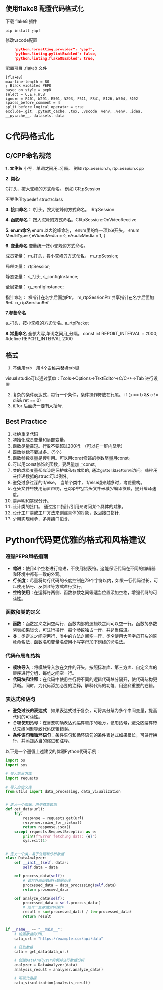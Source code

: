 ## 使用flake8 配置代码格式化

下载 flake8 插件

```
pip install yapf
```

修改vscode配置

```json
    "python.formatting.provider": "yapf",
    "python.linting.pylintEnabled": false,
    "python.linting.flake8Enabled": true,
```

配置项目 .flake8 文件

```flake8
[flake8]
max-line-length = 80
; Black violates PEP8
based_on_style = pep8
select = C,E,F,W,B
ignore = F401, W291, E501, W293, F541, F841, E126, W504, E402
spaces_before_comment = 4
split_before_logical_operator = true
exclude=.git, .pytest_cache, .tox, .vscode, venv, .venv, .idea, __pycache__, datasets, data
```

# C代码格式化

## C/CPP命名规范

**1. 文件名**
  小写，单词之间用_分隔。 例如 rtp_session.h, rtp_session.cpp

**2. 类名:**

  C打头，按大驼峰的方式命名。 例如 CRtpSession

  不要使用typedef struct/class

**3. 接口命名：**
  I打头，按大驼峰的方式命名。 IRtpSession

**4. 函数命名：**
  按大驼峰的方式命名。CRtpSession::OnVideoReceive

**5. enum命名**
  enum 以大驼峰命名， enum里的每一项以e开头。
  enum MediaType
  {
   eVideoMedia = 0,
   eAudioMedia = 1,
  }

**6. 变量命名**
  变量统一按小驼峰的方式命名。

  成员变量：
  m_打头，按小驼峰的方式命名。 m_rtpSession;

  局部变量：
  rtpSession;

  静态变量：
  s_打头, s_configInstance;

  全局变量：
  g_configInstance;

  指针命名：
  裸指针在名字后面加Ptr。 m_rtpSessionPtr
  共享指针在名字后面加Ref. m_rtpSessionRef

**7.参数命名**

  a_打头，按小驼峰的方式命名。a_rtpPacket

**8.常量命名**
 全部大写,单词之间用_分隔。
 const int REPORT_INTERVAL = 2000;
 #define REPORT_INTERVAL 2000

## 格式

1. 不使用tab，用4个空格来替换tab键

  visual studio可以通过菜单：Tools->Options->TextEditor->C/C++->Tab 进行设置

2. 复杂的条件表达式，每行一个条件，条件操作符放在行尾。
   if (a == b &&
   c != d &&
   ret == 0)
3. if/for 后面统一要有大括号.

## Best Practice

1. 杜绝重复代码
2. 初始化成员变量和局部变量。
3. 函数尽量简短。行数不要超过200行. （可以在一屏内显示）
4. 函数参数不要过多。（5个）
5. 函数参数尽量是传引用。可以用const修饰的参数尽量用const。
6. 可以用const修饰的函数，要尽量加上const。
7. 类的成员变量都应该是保护或私有成员的, 通过getter和setter来访问。纯粹用来传递数据的struct可以例外。
8. 避免过多过深的if/else。 当某个类中，if/else越来越多时，考虑重构。
9. 在头文件中使用前置声明，在cpp中包含头文件来减少编译依赖，提升编译速度。
10. 类声明和实现分开。
11. 设计类的接口。 通过接口指针/引用来访问某个具体的对象。
12. 设计工厂类或工厂方法来创建具体的对象，返回接口指针.
13. 少用实现继承，多用接口包含。

# Python代码更优雅的格式和风格建议

### 遵循PEP8风格指南

- **缩进**：使用4个空格进行缩进，不使用制表符。这能保证代码在不同的编辑器和环境中都有一致的外观。
- **行长度**：尽量将每行代码的长度控制在79个字符以内，如果一行代码过长，可以使用括号、反斜杠等方式进行换行。
- **空格使用**：在运算符两侧、函数参数之间等适当位置添加空格，增强代码的可读性。

### 函数和类的定义

- **函数**：函数定义之间空两行，函数内部的逻辑块之间可以空一行。函数的参数列表如果很长，可进行换行，每个参数独占一行，并适当缩进。
- **类**：类定义之间空两行，类中的方法之间空一行。类名使用大写字母开头的驼峰命名法，函数名和变量名使用小写字母加下划线的命名法。

### 代码布局和结构

- **模块导入**：将模块导入放在文件的开头，按照标准库、第三方库、自定义库的顺序进行分组，每组之间空一行。
- **代码块和注释**：在代码中使用空行将不同的逻辑代码块分隔开，使代码结构更清晰。同时，为代码添加必要的注释，解释代码的功能、用途和重要的逻辑。

### 表达式和语句

- **避免过长的表达式**：如果表达式过于复杂，可将其分解为多个中间变量，提高代码的可读性。
- **合理使用括号**：在需要明确表达式运算顺序的地方，使用括号，避免因运算符优先级问题导致代码逻辑错误。
- **条件语句和循环语句**：条件语句和循环语句的条件表达式如果很长，可进行换行，并添加适当的缩进和注释。

以下是一个遵循上述建议的优雅Python代码示例：

```python
import os
import sys

# 导入第三方库
import requests

# 导入自定义库
from utils import data_processing, data_visualization


# 定义一个函数，用于获取数据
def get_data(url):
    try:
        response = requests.get(url)
        response.raise_for_status()
        return response.json()
    except requests.RequestException as e:
        print(f"Error fetching data: {e}")
        sys.exit(1)


# 定义一个类，用于处理和分析数据
class DataAnalyzer:
    def __init__(self, data):
        self.data = data

    def process_data(self):
        # 调用外部函数进行数据处理
        processed_data = data_processing(self.data)
        return processed_data

    def analyze_data(self):
        processed_data = self.process_data()
        # 进行一些数据分析操作
        result = sum(processed_data) / len(processed_data)
        return result


if __name__ == "__main__":
    # 设置数据的URL
    data_url = "https://example.com/api/data"

    # 获取数据
    data = get_data(data_url)

    # 创建DataAnalyzer实例并进行数据分析
    analyzer = DataAnalyzer(data)
    analysis_result = analyzer.analyze_data()

    # 可视化数据
    data_visualization(analysis_result)
```
